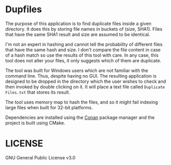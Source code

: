 # Dupfiles
The purpose of this application is to find duplicate files inside a given directory. It does this by
storing file names in buckets of (size, SHA1). Files that have the same SHA1 result and size are
assumed to be identical.

I'm not an expert in hashing and cannot tell the probability of different
files that have the same hash and size. I don't compare the file content in case of a hash match so
use the results of this tool with care. In any case, this tool does not alter your files, it only
suggests which of them are duplicate.

The tool was built for Windows users which are not familiar with the command line. Thus, despite
having no GUI. The resulting application is designed to be dropped in the directory which the user
wishes to check and then invoked by double clicking on it. It will place a text file called
`Duplicate Files.txt` that stores its result.

The tool uses memory map to hash the files, and so it might fail indexing large files when built for
32-bit platforms.

Dependencies are installed using the [Conan](https://www.conan.io/) package manager and the project
is built using CMake.

# LICENSE
GNU General Public License v3.0
